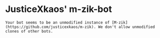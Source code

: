 # JusticeXkaos' m-zik-bot

``Your bot seems to be an unmodified instance of [M-zik](https://github.com/justicexkaos/m-zik). We don't allow unmodified clones of other bots.``

